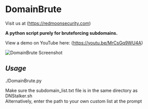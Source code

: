 # DomainBrute

Visit us at (https://redmoonsecurity.com)

**A python script purely for bruteforcing subdomains.**

View a demo on YouTube here: (https://youtu.be/MrCsGq9WU4A)

![DomainBrute Screenshot](https://user-images.githubusercontent.com/62467907/79632647-f8d87400-8160-11ea-95d5-85893bad49d8.png)

## *Usage*

./DomainBrute.py

Make sure the subdomain_list.txt file is in the same directory as DNStalker.sh<br/>Alternatively, enter the path to your own custom list at the prompt
